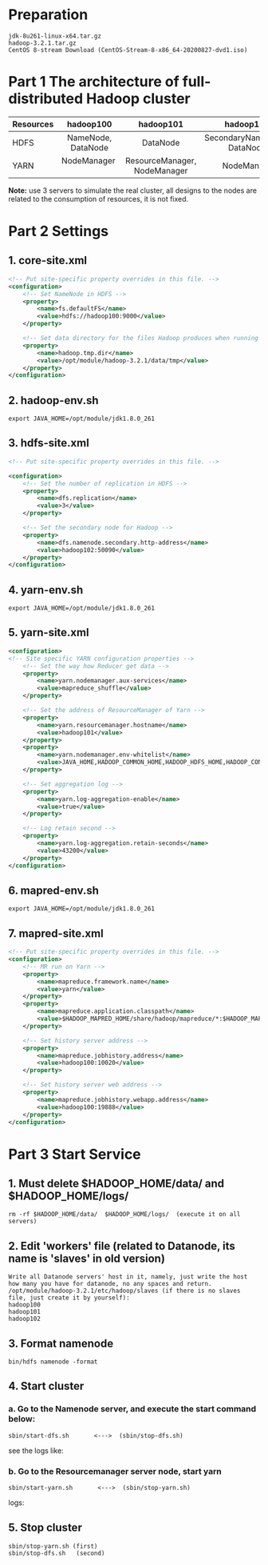 # Preparation
```
jdk-8u261-linux-x64.tar.gz 
hadoop-3.2.1.tar.gz 
CentOS 8-stream Download (CentOS-Stream-8-x86_64-20200827-dvd1.iso)
```

# Part 1 The architecture of full-distributed Hadoop cluster

| Resources     | hadoop100           |       hadoop101                   |      hadoop102                  |
| ------------- | :-----------------: |  :------------------------------: | :-----------------------------: |
|HDFS           |  NameNode, DataNode |        DataNode                   |    SecondaryNameNode, DataNode  |
|YARN           |  NodeManager        |      ResourceManager, NodeManager |      NodeManager                |

**Note:** use 3 servers to simulate the real cluster, all designs to the nodes are related to the consumption of resources, it is not fixed.

# Part 2 Settings
## 1. core-site.xml
```xml
<!-- Put site-specific property overrides in this file. -->
<configuration>
    <!-- Set NameNode in HDFS -->
    <property>
        <name>fs.defaultFS</name>
        <value>hdfs://hadoop100:9000</value>
    </property>

    <!-- Set data directory for the files Hadoop produces when running -->
    <property>
        <name>hadoop.tmp.dir</name>
        <value>/opt/module/hadoop-3.2.1/data/tmp</value>
    </property>
</configuration>
```

## 2. hadoop-env.sh
```
export JAVA_HOME=/opt/module/jdk1.8.0_261
```

## 3. hdfs-site.xml
```xml
<!-- Put site-specific property overrides in this file. -->

<configuration>
    <!-- Set the number of replication in HDFS -->
    <property>
        <name>dfs.replication</name>
        <value>3</value>
    </property>

    <!-- Set the secondary node for Hadoop -->
    <property>
        <name>dfs.namenode.secondary.http-address</name>
        <value>hadoop102:50090</value>
    </property>
</configuration>
```

## 4. yarn-env.sh
```
export JAVA_HOME=/opt/module/jdk1.8.0_261
```

## 5. yarn-site.xml
```xml
<configuration>
<!-- Site specific YARN configuration properties -->
    <!-- Set the way how Reducer get data -->
    <property>
        <name>yarn.nodemanager.aux-services</name>
        <value>mapreduce_shuffle</value>
    </property>

    <!-- Set the address of ResourceManager of Yarn -->
    <property>
        <name>yarn.resourcemanager.hostname</name>
        <value>hadoop101</value>
    </property>
    <property>
        <name>yarn.nodemanager.env-whitelist</name>
        <value>JAVA_HOME,HADOOP_COMMON_HOME,HADOOP_HDFS_HOME,HADOOP_CONF_DIR,CLASSPATH_PREPEND_DISTCACHE,HADOOP_YARN_HOME,HADOOP_MAPRED_HOME</value>
    </property>

    <!-- Set aggregation log -->
    <property>
        <name>yarn.log-aggregation-enable</name>
        <value>true</value>
    </property>

    <!-- Log retain second -->
    <property>
        <name>yarn.log-aggregation.retain-seconds</name>
        <value>43200</value>
    </property>
</configuration>
```

## 6. mapred-env.sh
```
export JAVA_HOME=/opt/module/jdk1.8.0_261
```

## 7. mapred-site.xml
```xml
<!-- Put site-specific property overrides in this file. -->
<configuration>
    <!-- MR run on Yarn -->
    <property>
        <name>mapreduce.framework.name</name>
        <value>yarn</value>
    </property>
    <property>
        <name>mapreduce.application.classpath</name>
        <value>$HADOOP_MAPRED_HOME/share/hadoop/mapreduce/*:$HADOOP_MAPRED_HOME/share/hadoop/mapreduce/lib/*</value>
    </property>

    <!-- Set history server address -->
    <property>
        <name>mapreduce.jobhistory.address</name>
        <value>hadoop100:10020</value>
    </property>

    <!-- Set history server web address -->
    <property>
        <name>mapreduce.jobhistory.webapp.address</name>
        <value>hadoop100:19888</value>
    </property>
</configuration>
```

# Part 3 Start Service
## 1. Must delete $HADOOP_HOME/data/ and $HADOOP_HOME/logs/ 
```
rm -rf $HADOOP_HOME/data/  $HADOOP_HOME/logs/  (execute it on all servers)
```

## 2. Edit 'workers' file (related to Datanode, its name is 'slaves' in old version)
```
Write all Datanode servers' host in it, namely, just write the host how many you have for datanode, no any spaces and return.
/opt/module/hadoop-3.2.1/etc/hadoop/slaves (if there is no slaves file, just create it by yourself): 
hadoop100
hadoop101
hadoop102
```

## 3. Format namenode
```
bin/hdfs namenode -format
```

## 4. Start cluster
### a. Go to the Namenode server, and execute the start command below:
```
sbin/start-dfs.sh       <--->  (sbin/stop-dfs.sh)
```

see the logs like:


### b. Go to the Resourcemanager server node, start yarn
```
sbin/start-yarn.sh       <--->  (sbin/stop-yarn.sh)
```

logs:


## 5. Stop cluster
```
sbin/stop-yarn.sh (first)
sbin/stop-dfs.sh   (second)
```

